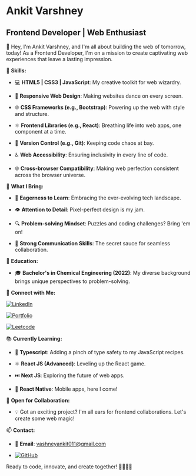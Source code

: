 # **Ankit Varshney**
## Frontend Developer | Web Enthusiast

👋 Hey, I'm Ankit Varshney, and I'm all about building the web of tomorrow, today! As a Frontend Developer, I'm on a mission to create captivating web experiences that leave a lasting impression.

🚀 **Skills:**

- 💻 **HTML5 | CSS3 | JavaScript**: My creative toolkit for web wizardry.

- 🎨 **Responsive Web Design**: Making websites dance on every screen.

- 🌐 **CSS Frameworks (e.g., Bootstrap)**: Powering up the web with style and structure.

- ⚛️ **Frontend Libraries (e.g., React)**: Breathing life into web apps, one component at a time.

- 🧲 **Version Control (e.g., Git)**: Keeping code chaos at bay.

- ♿ **Web Accessibility**: Ensuring inclusivity in every line of code.

- 🌐 **Cross-browser Compatibility**: Making web perfection consistent across the browser universe.

🌟 **What I Bring:**

- 🌱 **Eagerness to Learn**: Embracing the ever-evolving tech landscape.

- 👁️ **Attention to Detail**: Pixel-perfect design is my jam.

- 🔍 **Problem-solving Mindset**: Puzzles and coding challenges? Bring 'em on!

- 💬 **Strong Communication Skills**: The secret sauce for seamless collaboration.

💼 **Education:**

- 🎓 **Bachelor's in Chemical Engineering (2022)**: My diverse background brings unique perspectives to problem-solving.

🔗 **Connect with Me:**

[![LinkedIn](https://img.shields.io/badge/LinkedIn-blue?style=for-the-badge&logo=linkedin&logoColor=white)](https://www.linkedin.com/in/ankit-varshney1/)

[![Portfolio](https://img.shields.io/badge/Portfolio-ff69b4?style=for-the-badge&logo=GitHub)](https://ankitvars.github.io/Portfolio/)

[![Leetcode](https://img.shields.io/badge/Leetcode-ff9900?style=for-the-badge&logo=leetcode&logoColor=white)](https://leetcode.com/ankit1802/)

📚 **Currently Learning:**

- 📘 **Typescript**: Adding a pinch of type safety to my JavaScript recipes.

- ⚛️ **React JS (Advanced)**: Leveling up the React game.

- ⏭️ **Next JS**: Exploring the future of web apps.

- 📱 **React Native**: Mobile apps, here I come!

📢 **Open for Collaboration:**

- 💡 Got an exciting project? I'm all ears for frontend collaborations. Let's create some web magic!

📫 **Contact:**

- 📧 **Email**: vashneyankit011@gmail.com

- [![GitHub](https://img.shields.io/badge/GitHub-black?style=for-the-badge&logo=github&logoColor=white)](https://github.com/ankitvars)

Ready to code, innovate, and create together! 🚀🌐👨‍💻
